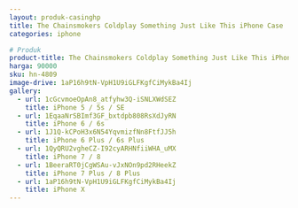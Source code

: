 ```yaml
---
layout: produk-casinghp
title: The Chainsmokers Coldplay Something Just Like This iPhone Case
categories: iphone

# Produk
product-title: The Chainsmokers Coldplay Something Just Like This iPhone Case
harga: 90000
sku: hn-4809
image-drive: 1aP16h9tN-VpH1U9iGLFKgfCiMykBa4Ij
gallery:
  - url: 1cGcvmoeOpAn8_atfyhw3Q-iSNLXWdSEZ
    title: iPhone 5 / 5s / SE
  - url: 1EqaaNrSBImf3GF_bxtdpb808RsXdJyRN
    title: iPhone 6 / 6s
  - url: 1J1Q-kCPoH3x6N54YqvmizfNn8FtfJJ5h
    title: iPhone 6 Plus / 6s Plus
  - url: 1QyQRU2vgheCZ-I92cyARHNfiiWHA_uMX
    title: iPhone 7 / 8
  - url: 1BeeraRT0jCgWSAu-vJxNOn9pd2RHeekZ
    title: iPhone 7 Plus / 8 Plus
  - url: 1aP16h9tN-VpH1U9iGLFKgfCiMykBa4Ij
    title: iPhone X
---
```


